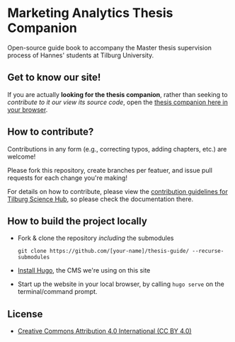 # Marketing Analytics Thesis Companion

Open-source guide book to accompany the Master thesis supervision process of Hannes' students at Tilburg University.

## Get to know our site!

If you are actually __looking for the thesis companion__, rather than seeking to *contribute to it our view its source code*, open the [thesis companion here in your browser](https://thesis.hannesdatta.com).

## How to contribute?

Contributions in any form (e.g., correcting typos, adding chapters, etc.) are welcome!

Please fork this repository, create branches per featuer, and issue pull requests for each change you're making!

For details on how to contribute, please view the [contribution guidelines for Tilburg Science Hub](https://github.com/hannesdatta/tilburg-science-hub), so please check the documentation there.

## How to build the project locally

- Fork & clone the repository *including* the submodules

  ```
  git clone https://github.com/[your-name]/thesis-guide/ --recurse-submodules
  ```

- [Install Hugo](https://gohugo.io/getting-started/installing/), the CMS we're using on this site

- Start up the website in your local browser, by calling `hugo serve` on the terminal/command prompt.

## License

- [Creative Commons Attribution 4.0 International (CC BY 4.0)](https://creativecommons.org/licenses/by/4.0/legalcode)
